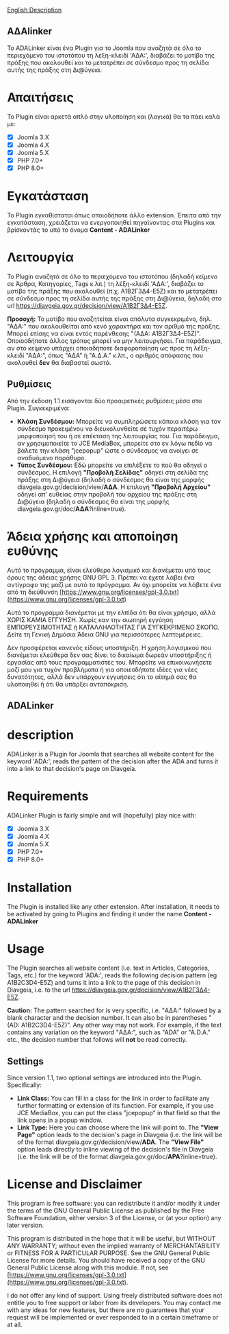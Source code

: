 [English Description](#description)

## ΑΔΑlinker
Το ADALinker είναι ένα Plugin για το Joomla που αναζητά σε όλο το περιεχόμενο του ιστοτόπου τη λέξη-κλειδί 'ΑΔΑ:', διαβάζει το μοτίβο της πράξης που ακολουθεί και το μετατρέπει σε σύνδεσμο προς τη σελίδα αυτής της πράξης στη Δι@ύγεια.

# Απαιτήσεις
Το Plugin είναι αρκετά απλό στην υλοποίηση και (λογικά) θα τα πάει καλά με:
- [x] Joomla 3.X
- [x] Joomla 4.X
- [x] Joomla 5.X
- [x] PHP 7.0+
- [x] PHP 8.0+

# Εγκατάσταση
Το Plugin εγκαθίσταται όπως οποιοδήποτε άλλο extension. Έπειτα από την εγκατάσταση, χρειάζεται να ενεργοποιηθεί πηγαίνοντας στα Plugins και βρίσκοντάς το υπό το όνομα **Content - ADALinker**

# Λειτουργία
Το Plugin αναζητά σε όλο το περιεχόμενο του ιστοτόπου (δηλαδή κείμενο σε Άρθρα, Κατηγορίες, Tags κ.λπ.) τη λέξη-κλειδί 'ΑΔΑ:', διαβάζει το μοτίβο της πράξης που ακολουθεί (π.χ. Α1Β2Γ3Δ4-Ε5Ζ) και το μετατρέπει σε σύνδεσμο προς τη σελίδα αυτής της πράξης στη Δι@ύγεια, δηλαδή στο url https://diavgeia.gov.gr/decision/view/Α1Β2Γ3Δ4-Ε5Ζ.

**Προσοχή:** Το μοτίβο που αναζητείται είναι απόλυτα συγκεκριμένο, δηλ. "ΑΔΑ:" που ακολουθείται από κενό χαρακτήρα και τον αριθμό της πράξης. Μπορεί επίσης να είναι εντός παρένθεσης "(ΑΔΑ: Α1Β2Γ3Δ4-Ε5Ζ)". Οποιοσδήποτε άλλος τρόπος μπορεί να μην λειτουργήσει. Για παράδειγμα, αν στο κείμενο υπάρχει οποιαδήποτε διαφοροποίηση ως προς τη λέξη-κλειδί "ΑΔΑ:", όπως "ΑΔΑ" ή "Α.Δ.Α." κ.λπ., ο αριθμός απόφασης που ακολουθεί **δεν** θα διαβαστεί σωστά.

## Ρυθμίσεις
Από την έκδοση 1.1 εισάγονται δύο προαιρετικές ρυθμίσεις μέσα στο Plugin. Συγκεκριμένα:
+ **Κλάση Συνδέσμου:** Μπορείτε να συμπληρώσετε κάποια κλάση για τον σύνδεσμο προκειμένου να διευκολυνθείτε σε τυχόν περαιτέρω μορφοποίησή του ή σε επέκταση της λειτουργίας του. Για παράδειγμα, αν χρησιμοποιείτε το JCE MediaBox, μπορείτε στο εν λόγω πεδίο να βάλετε την κλάση "jcepopup" ώστε ο σύνδεσμος να ανοίγει σε αναδυόμενο παράθυρο.
+ **Τύπος Συνδέσμου:** Εδώ μπορείτε να επιλέξετε το πού θα οδηγεί ο σύνδεσμος. Η επιλογή **"Προβολή Σελίδας"** οδηγεί στη σελίδα της πράξης στη Δι@ύγεια (δηλαδή ο σύνδεσμος θα είναι της μορφής diavgeia.gov.gr/decision/view/**ΑΔΑ**. Η επιλογή **"Προβολή Αρχείου"** οδηγεί απ' ευθείας στην προβολή του αρχείου της πράξης στη Δι@ύγεια (δηλαδή ο σύνδεσμος θα είναι της μορφής diavgeia.gov.gr/doc/**ΑΔΑ**?inline=true). 

# Άδεια χρήσης και αποποίηση ευθύνης
Αυτό το πρόγραμμα, είναι ελεύθερο λογισμικό και διανέμεται υπό τους όρους της άδειας χρήσης GNU GPL 3. Πρέπει να έχετε λάβει ένα αντίγραφο της μαζί με αυτό το πρόγραμμα. Αν όχι μπορείτε να λάβετε ένα από τη διεύθυνση [https://www.gnu.org/licenses/gpl-3.0.txt](https://www.gnu.org/licenses/gpl-3.0.txt)

Αυτό το πρόγραμμα διανέμεται με την ελπίδα ότι θα είναι χρήσιμο, αλλά ΧΩΡΙΣ ΚΑΜΙΑ ΕΓΓΥΗΣΗ. Xωρίς καν την σιωπηρή εγγύηση ΕΜΠΟΡΕΥΣΙΜΟΤΗΤΑΣ ή ΚΑΤΑΛΛΗΛΟΤΗΤΑΣ ΓΙΑ ΣΥΓΚΕΚΡΙΜΕΝΟ ΣΚΟΠΟ. Δείτε τη Γενική Δημόσια Άδεια GNU για περισσότερες λεπτομέρειες. 

Δεν προσφέρεται κανενός είδους υποστήριξη. Η χρήση λογισμικού που διανέμεται ελεύθερα δεν σας δίνει το δικαίωμα δωρεάν υποστήριξης ή εργασίας από τους προγραμματιστές του. Μπορείτε να επικοινωνήσετε μαζί μου για τυχόν προβλήματα ή για οποιεσδήποτε ιδέες για νέες δυνατότητες, αλλά δεν υπάρχουν εγγυήσεις ότι το αίτημά σας θα υλοποιηθεί ή ότι θα υπάρξει ανταπόκριση.

## ADALinker
# description
ADALinker is a Plugin for Joomla that searches all website content for the keyword 'ADA:', reads the pattern of the decision after the ADA and turns it into a link to that decision's page on Diavgeia.

# Requirements
ADALinker Plugin is fairly simple and will (hopefully) play nice with:
- [x] Joomla 3.X
- [x] Joomla 4.X
- [x] Joomla 5.X
- [x] PHP 7.0+
- [x] PHP 8.0+

# Installation
The Plugin is installed like any other extension. After installation, it needs to be activated by going to Plugins and finding it under the name **Content - ADALinker**

# Usage
The Plugin searches all website content (i.e. text in Articles, Categories, Tags, etc.) for the keyword 'ADA:', reads the following decision pattern (eg A1B2C3D4-E5Z) and turns it into a link to the page of this decision in Diavgeia, i.e. to the url https://diavgeia.gov.gr/decision/view/Α1Β2Γ3Δ4-Ε5Ζ.

**Caution:** The pattern searched for is very specific, i.e. "ΑΔΑ:" followed by a blank character and the decision number. It can also be in parentheses "(AD: A1B2C3D4-E5Z)". Any other way may not work. For example, if the text contains any variation on the keyword "ΑΔΑ:", such as "ADA" or "A.D.A." etc., the decision number that follows will **not** be read correctly.

## Settings
Since version 1.1, two optional settings are introduced into the Plugin. Specifically:
+ **Link Class:** You can fill in a class for the link in order to facilitate any further formatting or extension of its function. For example, if you use JCE MediaBox, you can put the class "jcepopup" in that field so that the link opens in a popup window.
+ **Link Type:** Here you can choose where the link will point to. The **"View Page"** option leads to the decision's page in Diavgeia (i.e. the link will be of the format diavgeia.gov.gr/decision/view/**ADA**. The **"View File"** option leads directly to inline viewing of the decision's file in Diavgeia (i.e. the link will be of the format diavgeia.gov.gr/doc/**ΑΡΑ**?inline=true).

# License and Disclaimer
This program is free software: you can redistribute it and/or modify it under the terms of the GNU General Public License as published by the Free Software Foundation, either version 3 of the License, or (at your option) any later version. 

This program is distributed in the hope that it will be useful, but WITHOUT ANY WARRANTY; without even the implied warranty of MERCHANTABILITY or FITNESS FOR A PARTICULAR PURPOSE. See the GNU General Public License for more details. You should have received a copy of the GNU General Public License along with this module. If not, see [https://www.gnu.org/licenses/gpl-3.0.txt](https://www.gnu.org/licenses/gpl-3.0.txt).

I do not offer any kind of support. Using freely distributed software does not entitle you to free support or labor from its developers. You may contact me with any ideas for new features, but there are no guarantees that your request will be implemented or ever responded to in a certain timeframe or at all.
